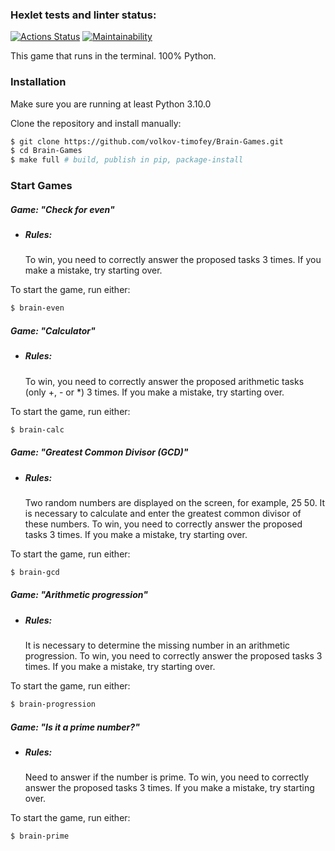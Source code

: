 ### Hexlet tests and linter status:
[![Actions Status](https://github.com/volkov-timofey/python-project-49/workflows/hexlet-check/badge.svg)](https://github.com/volkov-timofey/python-project-49/actions)
[![Maintainability](https://api.codeclimate.com/v1/badges/a99a88d28ad37a79dbf6/maintainability)](https://codeclimate.com/github/volkov-timofey/python-project-49/maintainability)

This game that runs in the terminal. 100% Python.

### Installation
Make sure you are running at least Python 3.10.0

Clone the repository and install manually:

```bash
$ git clone https://github.com/volkov-timofey/Brain-Games.git
$ cd Brain-Games
$ make full # build, publish in pip, package-install
```

### Start Games
##### Game: "Check for even"
+ ##### Rules:

    To win, you need to correctly answer the proposed tasks 3 times.
    If you make a mistake, try starting over.

To start the game, run either:


```bash
$ brain-even
```

##### Game: "Calculator"
+ ##### Rules:

    To win, you need to correctly answer the proposed arithmetic tasks (only +, - or *) 3 times.
    If you make a mistake, try starting over.

To start the game, run either:


```bash
$ brain-calc
```

##### Game: "Greatest Common Divisor (GCD)"
+ ##### Rules:

    Two random numbers are displayed on the screen, for example, 25 50. It is necessary to calculate and enter the greatest common divisor of these numbers.
    To win, you need to correctly answer the proposed tasks 3 times.
    If you make a mistake, try starting over.

To start the game, run either:


```bash
$ brain-gcd
```

##### Game: "Arithmetic progression"
+ ##### Rules:

    It is necessary to determine the missing number in an arithmetic progression.
    To win, you need to correctly answer the proposed tasks 3 times.
    If you make a mistake, try starting over.

To start the game, run either:


```bash
$ brain-progression
```

##### Game: "Is it a prime number?"
+ ##### Rules:

    Need to answer if the number is prime.
    To win, you need to correctly answer the proposed tasks 3 times.
    If you make a mistake, try starting over.

To start the game, run either:


```bash
$ brain-prime
```
